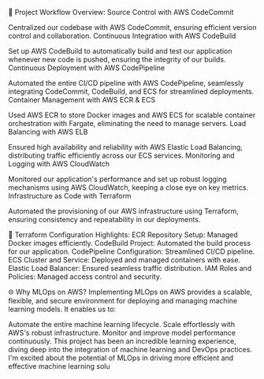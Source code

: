 🔧 Project Workflow Overview:
Source Control with AWS CodeCommit

Centralized our codebase with AWS CodeCommit, ensuring efficient version control and collaboration.
Continuous Integration with AWS CodeBuild

Set up AWS CodeBuild to automatically build and test our application whenever new code is pushed, ensuring the integrity of our builds.
Continuous Deployment with AWS CodePipeline

Automated the entire CI/CD pipeline with AWS CodePipeline, seamlessly integrating CodeCommit, CodeBuild, and ECS for streamlined deployments.
Container Management with AWS ECR & ECS

Used AWS ECR to store Docker images and AWS ECS for scalable container orchestration with Fargate, eliminating the need to manage servers.
Load Balancing with AWS ELB

Ensured high availability and reliability with AWS Elastic Load Balancing, distributing traffic efficiently across our ECS services.
Monitoring and Logging with AWS CloudWatch

Monitored our application's performance and set up robust logging mechanisms using AWS CloudWatch, keeping a close eye on key metrics.
Infrastructure as Code with Terraform

Automated the provisioning of our AWS infrastructure using Terraform, ensuring consistency and repeatability in our deployments.

📂 Terraform Configuration Highlights:
ECR Repository Setup: Managed Docker images efficiently.
CodeBuild Project: Automated the build process for our application.
CodePipeline Configuration: Streamlined CI/CD pipeline.
ECS Cluster and Service: Deployed and managed containers with ease.
Elastic Load Balancer: Ensured seamless traffic distribution.
IAM Roles and Policies: Managed access control and security.

🌐 Why MLOps on AWS?
Implementing MLOps on AWS provides a scalable, flexible, and secure environment for deploying and managing machine learning models. It enables us to:

Automate the entire machine learning lifecycle.
Scale effortlessly with AWS's robust infrastructure.
Monitor and improve model performance continuously.
This project has been an incredible learning experience, diving deep into the integration of machine learning and DevOps practices. I'm excited about the potential of MLOps in driving more efficient and effective machine learning solu
